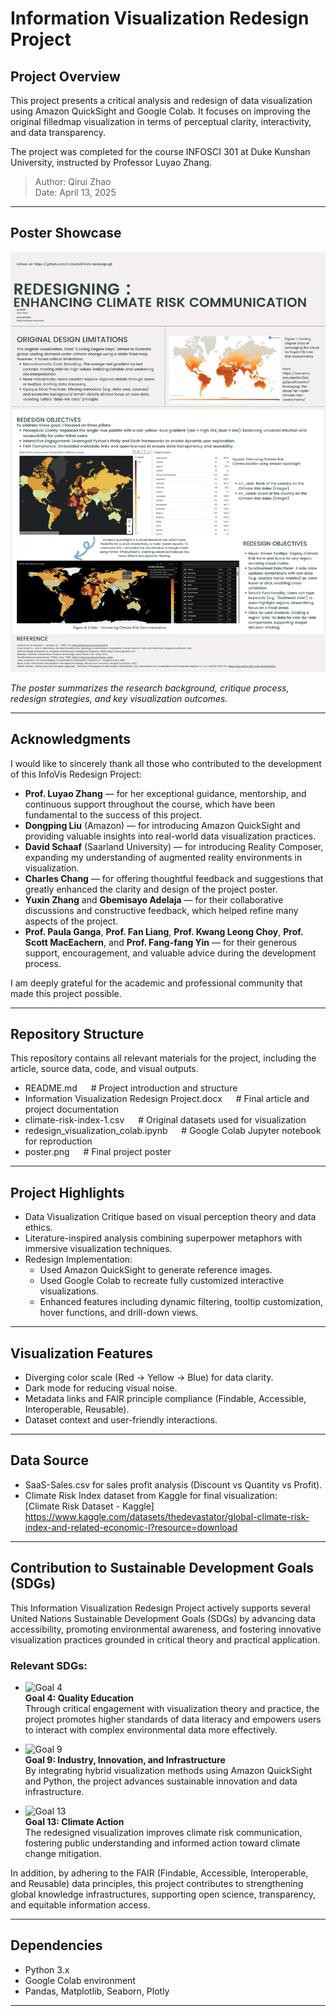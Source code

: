 # Information Visualization Redesign Project

## Project Overview

This project presents a critical analysis and redesign of data visualization using Amazon QuickSight and Google Colab. 
It focuses on improving the original filledmap visualization in terms of perceptual clarity, interactivity, and data transparency.

The project was completed for the course INFOSCI 301 at Duke Kunshan University, instructed by Professor Luyao Zhang.

> Author: Qirui Zhao  
> Date: April 13, 2025

---

## Poster Showcase

![Poster](Poster.png)

*The poster summarizes the research background, critique process, redesign strategies, and key visualization outcomes.*

---

## Acknowledgments

I would like to sincerely thank all those who contributed to the development of this InfoVis Redesign Project:

- **Prof. Luyao Zhang** — for her exceptional guidance, mentorship, and continuous support throughout the course, which have been fundamental to the success of this project.
- **Dongping Liu** (Amazon) — for introducing Amazon QuickSight and providing valuable insights into real-world data visualization practices.
- **David Schaaf** (Saarland University) — for introducing Reality Composer, expanding my understanding of augmented reality environments in visualization.
- **Charles Chang** — for offering thoughtful feedback and suggestions that greatly enhanced the clarity and design of the project poster.
- **Yuxin Zhang** and **Gbemisayo Adelaja** — for their collaborative discussions and constructive feedback, which helped refine many aspects of the project.
- **Prof. Paula Ganga**, **Prof. Fan Liang**, **Prof. Kwang Leong Choy**, **Prof. Scott MacEachern**, and **Prof. Fang-fang Yin** — for their generous support, encouragement, and valuable advice during the development process.

I am deeply grateful for the academic and professional community that made this project possible.

---

## Repository Structure

This repository contains all relevant materials for the project, including the article, source data, code, and visual outputs.


- README.md                                         &emsp; # Project introduction and structure
- Information Visualization Redesign Project.docx   &emsp; # Final article and project documentation
- climate-risk-index-1.csv                          &emsp; # Original datasets used for visualization
- redesign_visualization_colab.ipynb                &emsp; # Google Colab Jupyter notebook for reproduction
- poster.png                                       &emsp; # Final project poster



---

## Project Highlights

- Data Visualization Critique based on visual perception theory and data ethics.
- Literature-inspired analysis combining superpower metaphors with immersive visualization techniques.
- Redesign Implementation:
  - Used Amazon QuickSight to generate reference images.
  - Used Google Colab to recreate fully customized interactive visualizations.
  - Enhanced features including dynamic filtering, tooltip customization, hover functions, and drill-down views.

---

## Visualization Features

- Diverging color scale (Red → Yellow → Blue) for data clarity.
- Dark mode for reducing visual noise.
- Metadata links and FAIR principle compliance (Findable, Accessible, Interoperable, Reusable).
- Dataset context and user-friendly interactions.

---

## Data Source

- SaaS-Sales.csv for sales profit analysis (Discount vs Quantity vs Profit).
- Climate Risk Index dataset from Kaggle for final visualization:  
[Climate Risk Dataset - Kaggle] https://www.kaggle.com/datasets/thedevastator/global-climate-risk-index-and-related-economic-l?resource=download

---

## Contribution to Sustainable Development Goals (SDGs)

This Information Visualization Redesign Project actively supports several United Nations Sustainable Development Goals (SDGs) by advancing data accessibility, promoting environmental awareness, and fostering innovative visualization practices grounded in critical theory and practical application.

### Relevant SDGs:

- ![Goal 4](https://upload.wikimedia.org/wikipedia/commons/3/3d/Sustainable_Development_Goal_4.png)  
  **Goal 4: Quality Education**  
  Through critical engagement with visualization theory and practice, the project promotes higher standards of data literacy and empowers users to interact with complex environmental data more effectively.

- ![Goal 9](https://upload.wikimedia.org/wikipedia/commons/3/3e/Sustainable_Development_Goal_9.png)  
  **Goal 9: Industry, Innovation, and Infrastructure**  
  By integrating hybrid visualization methods using Amazon QuickSight and Python, the project advances sustainable innovation and data infrastructure.

- ![Goal 13](https://upload.wikimedia.org/wikipedia/commons/d/d9/Sustainable_Development_Goal_13.png)  
  **Goal 13: Climate Action**  
  The redesigned visualization improves climate risk communication, fostering public understanding and informed action toward climate change mitigation.

In addition, by adhering to the FAIR (Findable, Accessible, Interoperable, and Reusable) data principles, this project contributes to strengthening global knowledge infrastructures, supporting open science, transparency, and equitable information access.

---

## Dependencies

- Python 3.x  
- Google Colab environment  
- Pandas, Matplotlib, Seaborn, Plotly

---
